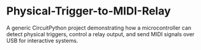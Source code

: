# Physical-Trigger-to-MIDI-Relay
A generic CircuitPython project demonstrating how a microcontroller can detect physical triggers, control a relay output, and send MIDI signals over USB for interactive systems.
